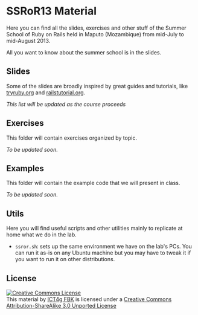 # SSRoR13 Material

Here you can find all the slides, exercises and other stuff of the Summer School of Ruby on Rails held in Maputo (Mozambique) from mid-July to mid-August 2013.

All you want to know about the summer school is in the slides.

## Slides

Some of the slides are broadly inspired by great guides and tutorials, like [tryruby.org](http://tryruby.org) and [railstutorial.org](http://railstutorial.org).

_This list will be updated as the course proceeds_

<!-- - Ruby Basics -->

## Exercises

This folder will contain exercises organized by topic.

_To be updated soon._

## Examples

This folder will contain the example code that we will present in class.

_To be updated soon._

## Utils

Here you will find useful scripts and other utilities mainly to replicate at home what we do in the lab.

* `ssror.sh`: sets up the same environment we have on the lab's PCs. You can run it as-is on any Ubuntu machine but you may have to tweak it if you want to run it on other distributions.

## License

<a rel="license" href="http://creativecommons.org/licenses/by-sa/3.0/deed.en_US"><img alt="Creative Commons License" style="border-width:0" src="http://i.creativecommons.org/l/by-sa/3.0/88x31.png" /></a><br /><span xmlns:dct="http://purl.org/dc/terms/" property="dct:title">This material</span> by <a xmlns:cc="http://creativecommons.org/ns#" href="http://www.ict4g.org" property="cc:attributionName" rel="cc:attributionURL">ICT4g FBK</a> is licensed under a <a rel="license" href="http://creativecommons.org/licenses/by-sa/3.0/deed.en_US">Creative Commons Attribution-ShareAlike 3.0 Unported License</a>
